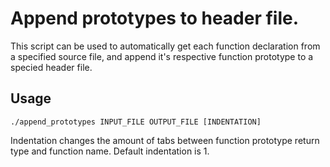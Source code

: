 # Append prototypes to header file.
This script can be used to automatically get each function declaration from a specified source file, and append it's respective function prototype to a specied header file.
## Usage
```
./append_prototypes INPUT_FILE OUTPUT_FILE [INDENTATION]
```
Indentation changes the amount of tabs between function prototype return type and function name.
Default indentation is 1.
